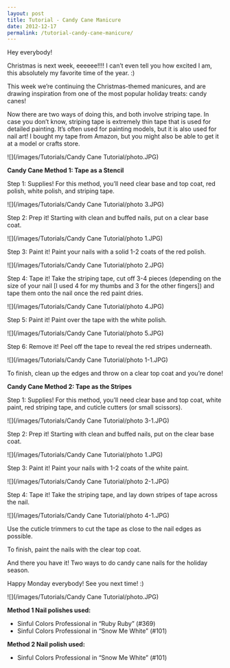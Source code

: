```yaml
---
layout: post
title: Tutorial - Candy Cane Manicure
date: 2012-12-17
permalink: /tutorial-candy-cane-manicure/
---
```


Hey everybody!

Christmas is next week, eeeeee!!!! I can’t even tell you how excited I am, this absolutely my favorite time of the year. :)

This week we’re continuing the Christmas-themed manicures, and are drawing inspiration from one of the most popular holiday treats: candy canes!

Now there are two ways of doing this, and both involve striping tape. In case you don’t know, striping tape is extremely thin tape that is used for detailed painting. It’s often used for painting models, but it is also used for nail art! I bought my tape from Amazon, but you might also be able to get it at a model or crafts store.

![](/images/Tutorials/Candy Cane Tutorial/photo.JPG)

**Candy Cane Method 1: Tape as a Stencil**

Step 1: Supplies! For this method, you’ll need clear base and top coat, red polish, white polish, and striping tape.

![](/images/Tutorials/Candy Cane Tutorial/photo 3.JPG)

Step 2: Prep it! Starting with clean and buffed nails, put on a clear base coat.

![](/images/Tutorials/Candy Cane Tutorial/photo 1.JPG)

Step 3: Paint it! Paint your nails with a solid 1-2 coats of the red polish.

![](/images/Tutorials/Candy Cane Tutorial/photo 2.JPG)

Step 4: Tape it! Take the striping tape, cut off 3-4 pieces (depending on the size of your nail [I used 4 for my thumbs and 3 for the other fingers]) and tape them onto the nail once the red paint dries.

![](/images/Tutorials/Candy Cane Tutorial/photo 4.JPG)

Step 5: Paint it! Paint over the tape with the white polish.

![](/images/Tutorials/Candy Cane Tutorial/photo 5.JPG)

Step 6: Remove it! Peel off the tape to reveal the red stripes underneath.

![](/images/Tutorials/Candy Cane Tutorial/photo 1-1.JPG)

To finish, clean up the edges and throw on a clear top coat and you’re done!

**Candy Cane Method 2: Tape as the Stripes**

Step 1: Supplies! For this method, you’ll need clear base and top coat, white paint, red striping tape, and cuticle cutters (or small scissors).

![](/images/Tutorials/Candy Cane Tutorial/photo 3-1.JPG)

Step 2: Prep it! Starting with clean and buffed nails, put on the clear base coat.

![](/images/Tutorials/Candy Cane Tutorial/photo 1.JPG)

Step 3: Paint it! Paint your nails with 1-2 coats of the white paint.

![](/images/Tutorials/Candy Cane Tutorial/photo 2-1.JPG)

Step 4: Tape it! Take the striping tape, and lay down stripes of tape across the nail.

![](/images/Tutorials/Candy Cane Tutorial/photo 4-1.JPG)

Use the cuticle trimmers to cut the tape as close to the nail edges as possible.

To finish, paint the nails with the clear top coat.

And there you have it! Two ways to do candy cane nails for the holiday season.

Happy Monday everybody! See you next time! :)

![](/images/Tutorials/Candy Cane Tutorial/photo.JPG)

**Method 1 Nail polishes used:**

- Sinful Colors Professional in “Ruby Ruby” (#369)
- Sinful Colors Professional in “Snow Me White” (#101)

**Method 2 Nail polish used:**

- Sinful Colors Professional in “Snow Me White” (#101)